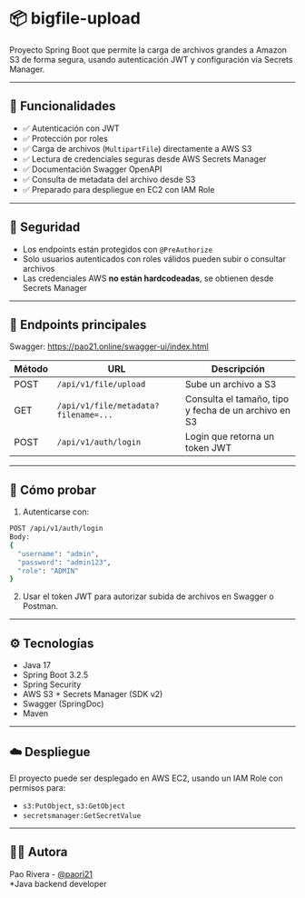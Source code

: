 # 📦 bigfile-upload

Proyecto Spring Boot que permite la carga de archivos grandes a Amazon S3 de forma segura, usando autenticación JWT y configuración vía Secrets Manager.

---

## 🚀 Funcionalidades

- ✅ Autenticación con JWT
- ✅ Protección por roles
- ✅ Carga de archivos (`MultipartFile`) directamente a AWS S3
- ✅ Lectura de credenciales seguras desde AWS Secrets Manager
- ✅ Documentación Swagger OpenAPI
- ✅ Consulta de metadata del archivo desde S3
- ✅ Preparado para despliegue en EC2 con IAM Role

---

## 🔐 Seguridad

- Los endpoints están protegidos con `@PreAuthorize`
- Solo usuarios autenticados con roles válidos pueden subir o consultar archivos
- Las credenciales AWS **no están hardcodeadas**, se obtienen desde Secrets Manager

---

## 📂 Endpoints principales

Swagger: https://pao21.online/swagger-ui/index.html

| Método | URL                                   | Descripción |
|--------|---------------------------------------|-------------|
| POST | `/api/v1/file/upload`                | Sube un archivo a S3 |
| GET  | `/api/v1/file/metadata?filename=...` | Consulta el tamaño, tipo y fecha de un archivo en S3 |
| POST | `/api/v1/auth/login`                  | Login que retorna un token JWT |

---

## 🧪 Cómo probar

1. Autenticarse con:
```bash
POST /api/v1/auth/login
Body:
{
  "username": "admin",
  "password": "admin123",
  "role": "ADMIN"
}
```

2. Usar el token JWT para autorizar subida de archivos en Swagger o Postman.

---

## ⚙️ Tecnologías

- Java 17
- Spring Boot 3.2.5
- Spring Security
- AWS S3 + Secrets Manager (SDK v2)
- Swagger (SpringDoc)
- Maven

---

## ☁️ Despliegue

El proyecto puede ser desplegado en AWS EC2, usando un IAM Role con permisos para:

- `s3:PutObject`, `s3:GetObject`
- `secretsmanager:GetSecretValue`

---

## 👩‍💻 Autora

Pao Rivera - [@paori21](https://github.com/paori21)  
*Java backend developer